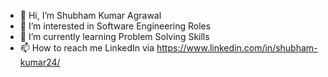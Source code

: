 - 👋 Hi, I’m Shubham Kumar Agrawal
- 👀 I’m interested in Software Engineering Roles
- 🌱 I’m currently learning Problem Solving Skills
- 📫 How to reach me LinkedIn via https://www.linkedin.com/in/shubham-kumar24/

<!---
shubham240/shubham240 is a ✨ special ✨ repository because its `README.md` (this file) appears on your GitHub profile.
You can click the Preview link to take a look at your changes.
--->
